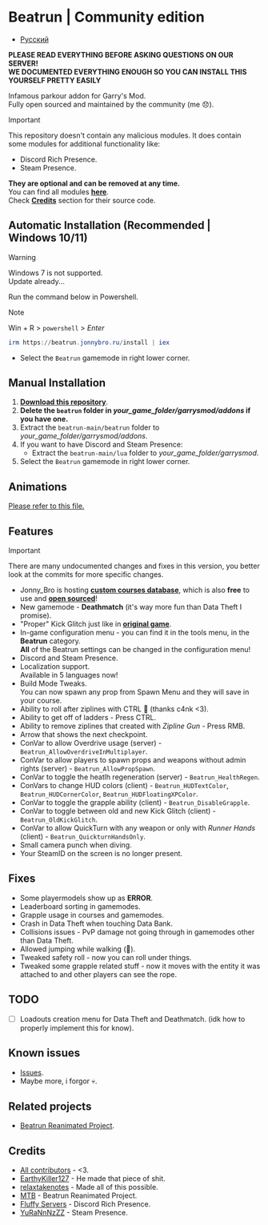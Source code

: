 # Beatrun | Community edition

* [Русский](./README_ru.md)

**PLEASE READ EVERYTHING BEFORE ASKING QUESTIONS ON OUR SERVER!**\
**WE DOCUMENTED EVERYTHING ENOUGH SO YOU CAN INSTALL THIS YOURSELF PRETTY EASILY**

Infamous parkour addon for Garry's Mod.\
Fully open sourced and maintained by the community (me 😞).

> [!IMPORTANT]
> This repository doesn't contain any malicious modules. It does contain some modules for additional functionality like:
>
> * Discord Rich Presence.
> * Steam Presence.
>
> **They are optional and can be removed at any time.**\
> You can find all modules **[here](https://github.com/JonnyBro/beatrun/tree/main/lua/bin)**.\
> Check **[Credits](#credits)** section for their source code.

## Automatic Installation (Recommended | Windows 10/11)

> [!WARNING]
> Windows 7 is not supported.\
> Update already...

Run the command below in Powershell.
> [!NOTE]
> Win + R > `powershell` > *Enter*

```powershell
irm https://beatrun.jonnybro.ru/install | iex
```

* Select the `Beatrun` gamemode in right lower corner.

## Manual Installation

1. **[Download this repository](https://github.com/JonnyBro/beatrun/archive/refs/heads/master.zip)**.
2. **Delete the `beatrun` folder in *your_game_folder/garrysmod/addons* if you have one.**
3. Extract the `beatrun-main/beatrun` folder to *your_game_folder/garrysmod/addons*.
4. If you want to have Discord and Steam Presence:
   * Extract the `beatrun-main/lua` folder to *your_game_folder/garrysmod*.
5. Select the `Beatrun` gamemode in right lower corner.

## Animations

[Please refer to this file.](beatrun/README.md)

## Features

> [!IMPORTANT]
> There are many undocumented changes and fixes in this version, you better look at the commits for more specific changes.

* Jonny_Bro is hosting **[custom courses database](https://courses.jonnybro.ru)**, which is also **free** to use and **[open sourced](https://git.jonnybro.ru/jonny_bro/beatrun-courses-server-express)**!
* New gamemode - **Deathmatch** (it's way more fun than Data Theft I promise).
* "Proper" Kick Glitch just like in **[original game](https://www.youtube.com/watch?v=zK5y3NBUStc)**.
* In-game configuration menu - you can find it in the tools menu, in the **Beatrun** category.\
  **All** of the Beatrun settings can be changed in the configuration menu!
* Discord and Steam Presence.
* Localization support.\
  Available in 5 languages now!
* Build Mode Tweaks.\
You can now spawn any prop from Spawn Menu and they will save in your course.
* Ability to roll after ziplines with CTRL 🤯 (thanks c4nk <3).
* Ability to get off of ladders - Press CTRL.
* Ability to remove ziplines that created with *Zipline Gun* - Press RMB.
* Arrow that shows the next checkpoint.
* ConVar to allow Overdrive usage (server) - `Beatrun_AllowOverdriveInMultiplayer`.
* ConVar to allow players to spawn props and weapons without admin rights (server) - `Beatrun_AllowPropSpawn`.
* ConVar to toggle the heatlh regeneration (server) - `Beatrun_HealthRegen`.
* ConVars to change HUD colors (client) - `Beatrun_HUDTextColor`, `Beatrun_HUDCornerColor`, `Beatrun_HUDFloatingXPColor`.
* ConVar to toggle the grapple ability (client) - `Beatrun_DisableGrapple`.
* ConVar to toggle between old and new Kick Glitch (client) - `Beatrun_OldKickGlitch`.
* ConVar to allow QuickTurn with any weapon or only with *Runner Hands* (client) - `Beatrun_QuickturnHandsOnly`.
* Small camera punch when diving.
* Your SteamID on the screen is no longer present.

## Fixes

* Some playermodels show up as **ERROR**.
* Leaderboard sorting in gamemodes.
* Grapple usage in courses and gamemodes.
* Crash in Data Theft when touching Data Bank.
* Collisions issues - PvP damage not going through in gamemodes other than Data Theft.
* Allowed jumping while walking (🤷).
* Tweaked safety roll - now you can roll under things.
* Tweaked some grapple related stuff - now it moves with the entity it was attached to and other players can see the rope.

## TODO

* [ ] Loadouts creation menu for Data Theft and Deathmatch. (idk how to properly implement this for know).

## Known issues

* [Issues](https://github.com/JonnyBro/beatrun/issues).
* Maybe more, i forgor 💀.

## Related projects

* [Beatrun Reanimated Project](https://github.com/JonnyBro/beatrun-anims).

## Credits

* [All contributors](https://github.com/JonnyBro/beatrun/graphs/contributors) - <3.
* [EarthyKiller127](https://www.youtube.com/channel/UCiFqPwGo4x0J65xafIaECDQ) - He made that piece of shit.
* [relaxtakenotes](https://github.com/relaxtakenotes) - Made all of this possible.
* [MTB](https://www.youtube.com/@MTB396) - Beatrun Reanimated Project.
* [Fluffy Servers](https://github.com/fluffy-servers/gmod-discord-rpc) - Discord Rich Presence.
* [YuRaNnNzZZ](https://github.com/YuRaNnNzZZ/gmcl_steamrichpresencer) - Steam Presence.
